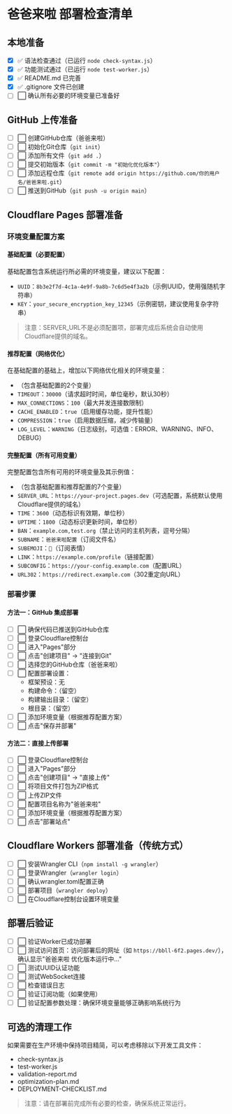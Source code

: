 # 爸爸来啦 部署检查清单

## 本地准备

- [x] ✅ 语法检查通过（已运行 `node check-syntax.js`）
- [x] ✅ 功能测试通过（已运行 `node test-worker.js`）
- [x] ✅ README.md 已完善
- [x] ✅ .gitignore 文件已创建
- [ ] ⬜ 确认所有必要的环境变量已准备好

## GitHub 上传准备

- [ ] ⬜ 创建GitHub仓库（爸爸来啦）
- [ ] ⬜ 初始化Git仓库（`git init`）
- [ ] ⬜ 添加所有文件（`git add .`）
- [ ] ⬜ 提交初始版本（`git commit -m "初始化优化版本"`）
- [ ] ⬜ 添加远程仓库（`git remote add origin https://github.com/你的用户名/爸爸来啦.git`）
- [ ] ⬜ 推送到GitHub（`git push -u origin main`）

## Cloudflare Pages 部署准备

### 环境变量配置方案

#### 基础配置（必要配置）

基础配置包含系统运行所必需的环境变量，建议以下配置：

- `UUID`：`8b3e2f7d-4c1a-4e9f-9a8b-7c6d5e4f3a2b`（示例UUID，使用强随机字符串）
- `KEY`：`your_secure_encryption_key_12345`（示例密钥，建议使用复杂字符串）

> 注意：SERVER_URL不是必须配置项，部署完成后系统会自动使用Cloudflare提供的域名。

#### 推荐配置（网络优化）

在基础配置的基础上，增加以下网络优化相关的环境变量：

- （包含基础配置的2个变量）
- `TIMEOUT`：`30000`（请求超时时间，单位毫秒，默认30秒）
- `MAX_CONNECTIONS`：`100`（最大并发连接数限制）
- `CACHE_ENABLED`：`true`（启用缓存功能，提升性能）
- `COMPRESSION`：`true`（启用数据压缩，减少传输量）
- `LOG_LEVEL`：`WARNING`（日志级别，可选值：ERROR、WARNING、INFO、DEBUG）

#### 完整配置（所有可用变量）

完整配置包含所有可用的环境变量及其示例值：

- （包含基础配置和推荐配置的7个变量）
- `SERVER_URL`：`https://your-project.pages.dev`（可选配置，系统默认使用Cloudflare提供的域名）
- `TIME`：`3600`（动态标识有效期，单位秒）
- `UPTIME`：`1800`（动态标识更新时间，单位秒）
- `BAN`：`example.com,test.org`（禁止访问的主机列表，逗号分隔）
- `SUBNAME`：`爸爸来啦配置`（订阅文件名）
- `SUBEMOJI`：`🚀`（订阅表情）
- `LINK`：`https://example.com/profile`（链接配置）
- `SUBCONFIG`：`https://your-config.example.com`（配置URL）
- `URL302`：`https://redirect.example.com`（302重定向URL）

### 部署步骤

#### 方法一：GitHub 集成部署
- [ ] ⬜ 确保代码已推送到GitHub仓库
- [ ] ⬜ 登录Cloudflare控制台
- [ ] ⬜ 进入"Pages"部分
- [ ] ⬜ 点击"创建项目" → "连接到Git"
- [ ] ⬜ 选择您的GitHub仓库（爸爸来啦）
- [ ] ⬜ 配置部署设置：
  - 框架预设：无
  - 构建命令：（留空）
  - 构建输出目录：（留空）
  - 根目录：（留空）
- [ ] ⬜ 添加环境变量（根据推荐配置方案）
- [ ] ⬜ 点击"保存并部署"

#### 方法二：直接上传部署
- [ ] ⬜ 登录Cloudflare控制台
- [ ] ⬜ 进入"Pages"部分
- [ ] ⬜ 点击"创建项目" → "直接上传"
- [ ] ⬜ 将项目文件打包为ZIP格式
- [ ] ⬜ 上传ZIP文件
- [ ] ⬜ 配置项目名称为"爸爸来啦"
- [ ] ⬜ 添加环境变量（根据推荐配置方案）
- [ ] ⬜ 点击"部署站点"

## Cloudflare Workers 部署准备（传统方式）

- [ ] ⬜ 安装Wrangler CLI（`npm install -g wrangler`）
- [ ] ⬜ 登录Wrangler（`wrangler login`）
- [ ] ⬜ 确认wrangler.toml配置正确
- [ ] ⬜ 部署项目（`wrangler deploy`）
- [ ] ⬜ 在Cloudflare控制台设置环境变量

## 部署后验证

- [ ] ⬜ 验证Worker已成功部署
- [ ] ⬜ 测试访问首页：访问部署后的网址（如 `https://bbll-6f2.pages.dev/`），确认显示"爸爸来啦 优化版本运行中..."
- [ ] ⬜ 测试UUID认证功能
- [ ] ⬜ 测试WebSocket连接
- [ ] ⬜ 检查错误日志
- [ ] ⬜ 验证订阅功能（如果使用）
- [ ] ⬜ 验证配置参数处理：确保环境变量能够正确影响系统行为

## 可选的清理工作

如果需要在生产环境中保持项目精简，可以考虑移除以下开发工具文件：
- check-syntax.js
- test-worker.js
- validation-report.md
- optimization-plan.md
- DEPLOYMENT-CHECKLIST.md

> 注意：请在部署前完成所有必要的检查，确保系统正常运行。
